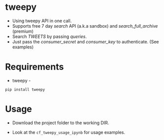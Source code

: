 # tweepy

* Using tweepy API in one call. 
* Supports free 7 day *search* API  (a.k.a sandbox) and *search_full_archive* (premium)
* Search *TWEETS* by passing *queries*. 
* Just pass the *consumer_secret* and *consumer_key* to authenticate. (See examples)

# Requirements
* tweepy - 

```pip install tweepy```

# Usage
* Download the project folder to the working DIR.

* Look at the ```cf_tweepy_usage_ipynb``` for usage examples.



